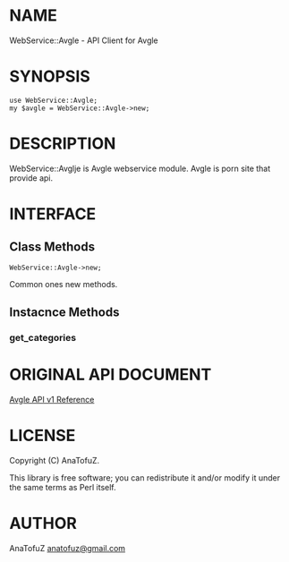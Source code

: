# NAME

WebService::Avgle - API Client for Avgle

# SYNOPSIS

    use WebService::Avgle;
    my $avgle = WebService::Avgle->new;

# DESCRIPTION

WebService::Avglje is Avgle webservice module.
Avgle is porn site that  provide api.

# INTERFACE

## Class Methods

    WebService::Avgle->new;

Common ones new methods.

## Instacnce Methods

### get\_categories

# ORIGINAL API DOCUMENT

[Avgle API v1 Reference ](https://avgle.github.io/doc)

# LICENSE

Copyright (C) AnaTofuZ.

This library is free software; you can redistribute it and/or modify
it under the same terms as Perl itself.

# AUTHOR

AnaTofuZ <anatofuz@gmail.com>
